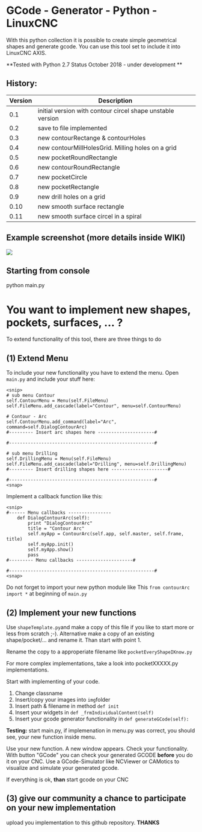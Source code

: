 # GCode - Generator - Python - LinuxCNC

With this python collection it is possible to create simple geometrical shapes and generate gcode.
You can use this tool set to include it into LinuxCNC AXIS.

**Tested with Python 2.7
Status October 2018 - under development **


## History:
| Version | Description |
|---------|----------------------------------------------------|
|0.1 | initial version with contour circel shape unstable version |
|0.2 | save to file implemented |
|0.3 | new contourRectange & contourHoles |
|0.4 | new contourMillHolesGrid. Milling holes on a grid |
|0.5 | new pocketRoundRectangle |
|0.6 | new contourRoundRectangle |
|0.7 | new pocketCircle |
|0.8 | new pocketRectangle |
|0.9 | new drill holes on a grid |
|0.10 | new smooth surface rectangle |
|0.11 | new smooth surface circel in a spiral |


## Example screenshot (more details inside WIKI)
![](https://github.com/mrRobot62/GCodeGenerator_Geometricals/blob/master/img/screenshots/screen_cCircle.png)


## Starting from console
python main.py



# You want to implement new shapes, pockets, surfaces, ... ?
To extend functionality of this tool, there are three things to do

## (1) Extend Menu
To include your new functionality you have to extend the menu.
Open `main.py` and include your stuff here:


```
<snip>
# sub menu Contour
self.ContourMenu = Menu(self.FileMenu)
self.FileMenu.add_cascade(label="Contour", menu=self.ContourMenu)

# Contour - Arc
self.ContourMenu.add_command(label="Arc", command=self.DialogContourArc)
#--------- Insert arc shapes here ---------------------#

#------------------------------------------------------#

# sub menu Drilling
self.DrillingMenu = Menu(self.FileMenu)
self.FileMenu.add_cascade(label="Drilling", menu=self.DrillingMenu)
#--------- Insert drilling shapes here ---------------------#

#------------------------------------------------------#
<snap>
```

Implement a callback function like this:

```
<snip>
#------ Menu callbacks ----------------
    def DialogContourArc(self):
        print "DialogContourArc"
        title = "Contour Arc"
        self.myApp = ContourArc(self.app, self.master, self.frame, title)
        self.myApp.init()
        self.myApp.show()
        pass
#--------- Menu callbacks ---------------------#

#------------------------------------------------------#
<snap>
```

Do not forget to import your new python module like This `from contourArc import *` at beginning of `main.py`

## (2) Implement your new functions
Use `shapeTemplate.py`and make a copy of this file if you like to start more or less from scratch ;-). Alternative make a copy of an existing shape/pocket/... and rename it. Than start with point 1. 

Rename the copy to a approperiate filename like `pocketEveryShapeIKnow.py`

For more complex implementations, take a look into pocketXXXXX.py implementations.

Start with implementing of your code.

1. Change classname
2. Insert/copy your images into `img`folder
3. Insert path & filename in method `def init`
4. Insert your widgets in `def _frmIndividualContent(self)`
5. Insert your gcode generator functionality in `def generateGCode(self):`

**Testing:**
start main.py, if implemenation in menu.py was correct, you should see, your new
function inside menu.

Use your new function. A new window appears. Check your functionality.
With button "GCode" you can check your generated GCODE **before** you do it on your CNC. Use a GCode-Simulator like NCViewer or CAMotics to visualize and simulate your generated gcode.

If everything is ok, **than** start gcode on your CNC

## (3) give our community a chance to participate on your new implementation
upload you implementation to this github repository.
**THANKS**

